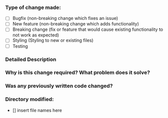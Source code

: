 ### Type of change made:

- [ ] Bugfix (non-breaking change which fixes an issue)
- [ ] New feature (non-breaking change which adds functionality)
- [ ] Breaking change (fix or feature that would cause existing functionality to not work as expected)
- [ ] Styling (Styling to new or existing files)
- [ ] Testing

### Detailed Description

### Why is this change required? What problem does it solve?

### Was any previously written code changed?

### Directory modified:

- [] insert file names here
